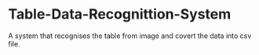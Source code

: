 # Table-Data-Recognittion-System
A system that recognises the table from image and covert the data into csv file.
